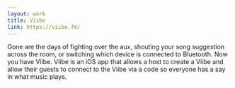 ```yaml
---
layout: work
title: Viibe
link: https://viibe.fm/
---
```


Gone are the days of fighting over the aux, shouting your song suggestion across the room, or switching which device is connected to Bluetooth.
Now you have Viibe. Viibe is an iOS app that allows a host to create a Viibe and allow their guests to connect to the Viibe via a code so everyone has a say in what music plays.
